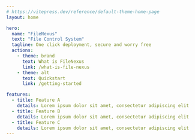 ```yaml
---
# https://vitepress.dev/reference/default-theme-home-page
layout: home

hero:
  name: "FileNexus"
  text: "File Control System"
  tagline: One click deployment, secure and worry free
  actions:
    - theme: brand
      text: What is FileNexus
      link: /what-is-file-nexus
    - theme: alt
      text: Quickstart
      link: /getting-started

features:
  - title: Feature A
    details: Lorem ipsum dolor sit amet, consectetur adipiscing elit
  - title: Feature B
    details: Lorem ipsum dolor sit amet, consectetur adipiscing elit
  - title: Feature C
    details: Lorem ipsum dolor sit amet, consectetur adipiscing elit
---
```


